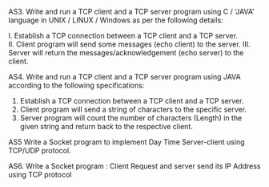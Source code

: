 AS3. Write and run a TCP client and a TCP server program using C / ‘JAVA’ language in UNIX  /
LINUX  / Windows  as per the following details:   
  
I. Establish a TCP connection between a TCP client and a TCP server.  
II. Client program will send some messages (echo client) to the server. 
III. Server will return the messages/acknowledgement (echo server) to the client.

>>>>>>>>>>>>>>>>>>>>>>>>>>>>>>>>>>>>>>>>>>>>>>>>>>>>>>>>>>>>>>>>>>>>>>>>>>>>>>>>>>>>>>>>>>>>>>>>>>>>>>>>>>>>>>>>>>>>>>>>>
>>>>>>>>>>>>>>>>>>>>>>>>>>>>>>>>>>>>>>>>>>>>>>>>>>>>>>>>>>>>>>>>>>>>>>>>>>>>>>>>>>>>>>>>>>>>>>>>>>>>>>>>>>>>>>>>>>>>>>>>>

AS4. Write and run a TCP client and a TCP server program using JAVA according to the following specifications:     

1. Establish a TCP connection between a TCP client and a TCP server.  
2. Client program will send a string of characters to the specific server.  
3. Server program will count the number of characters (Length) in the given string and return back to the respective client.

>>>>>>>>>>>>>>>>>>>>>>>>>>>>>>>>>>>>>>>>>>>>>>>>>>>>>>>>>>>>>>>>>>>>>>>>>>>>>>>>>>>>>>>>>>>>>>>>>>>>>>>>>>>>>>>>>>>>>>>>>
>>>>>>>>>>>>>>>>>>>>>>>>>>>>>>>>>>>>>>>>>>>>>>>>>>>>>>>>>>>>>>>>>>>>>>>>>>>>>>>>>>>>>>>>>>>>>>>>>>>>>>>>>>>>>>>>>>>>>>>>>

AS5 Write a Socket program to implement Day Time Server-client using TCP/UDP protocol.

>>>>>>>>>>>>>>>>>>>>>>>>>>>>>>>>>>>>>>>>>>>>>>>>>>>>>>>>>>>>>>>>>>>>>>>>>>>>>>>>>>>>>>>>>>>>>>>>>>>>>>>>>>>>>>>>>>>>>>>>>
>>>>>>>>>>>>>>>>>>>>>>>>>>>>>>>>>>>>>>>>>>>>>>>>>>>>>>>>>>>>>>>>>>>>>>>>>>>>>>>>>>>>>>>>>>>>>>>>>>>>>>>>>>>>>>>>>>>>>>>>>

AS6. Write a Socket program : Client Request and server send its IP Address using TCP protocol
